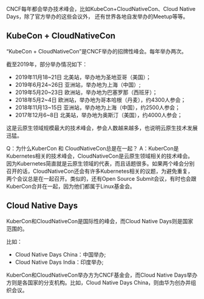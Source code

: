 CNCF每年都会举办技术峰会，比如KubeCon+CloudNativeCon、Cloud Native Days，除了官方举办的这些会议外，
还有世界各地自发举办的Meetup等等。

## KubeCon + CloudNativeCon
“KubeCon + CloudNativeCon”是CNCF举办的招牌性峰会。每年举办两次。

截至2019年，部分举办情况如下：
- 2019年11月18~21日 北美站，举办地为圣地亚哥（美国）；
- 2019年6月24~26日 亚洲站，举办地为上海（中国）;
- 2019年5月20~23日 欧洲站，举办地为巴塞罗那（西班牙）；
- 2018年5月2~4日 欧洲站，举办地为哥本哈根（丹麦），约4300人参会；
- 2018年11月13~15日 亚洲站，举办地为上海（中国），约2500人参会；
- 2017年12月6~8日 北美站，举办地为奥斯汀（美国），约4000人参会；

这是云原生领域规模最大的技术峰会，参会人数越来越多，也说明云原生技术发展迅猛。


Q：为什么KuberCon 和 CloudNativeCon总是在一起？
A：KuberCon是Kubernetes相关的技术峰会，CloudNativeCon是云原生领域相关的技术峰会。因为Kubernetes简直就是云原生领域的代表，而且话题很多。如果两个峰会分别召开的话，CloudNativeCon还会有许多Kubernetes相关的议题，为避免重复，两个会议总是在一起召开。类似的，还有Open Source Submit会议，有时也会跟KuberCon合并在一起，因为他们都属于Linux基金会。

## Cloud Native Days
KuberCon和CloudNativeCon是国际性的峰会，而Cloud Native Days则是国家范围的。

比如：
- Cloud Native Days China：中国举办;
- Cloud Native Days India：印度举办;

KuberCon和CloudNativeCon举办方为CNCF基金会，而Cloud Native Days举办方则是各国家的分支机构。比如，Cloud Native Days China，则由华为创办并组织会议。

